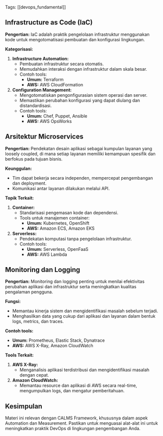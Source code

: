 Tags: [[devops_fundamental]]

## Infrastructure as Code (IaC)

**Pengertian:** IaC adalah praktik pengelolaan infrastruktur menggunakan kode untuk mengotomatisasi pembuatan dan konfigurasi lingkungan.

**Kategorisasi:**

1. **Infrastructure Automation:**
    - Pembuatan infrastruktur secara otomatis.
    - Memudahkan interaksi dengan infrastruktur dalam skala besar.
    - Contoh tools:
        - **Umum:** Terraform
        - **AWS:** AWS CloudFormation
2. **Configuration Management:**
    - Mengotomatiskan pengonfigurasian sistem operasi dan server.
    - Memastikan perubahan konfigurasi yang dapat diulang dan distandardisasi.
    - Contoh tools:
        - **Umum:** Chef, Puppet, Ansible
        - **AWS:** AWS OpsWorks

## Arsitektur Microservices

**Pengertian:** Pendekatan desain aplikasi sebagai kumpulan layanan yang loosely coupled, di mana setiap layanan memiliki kemampuan spesifik dan berfokus pada tujuan bisnis.

**Keunggulan:**

- Tim dapat bekerja secara independen, mempercepat pengembangan dan deployment.
- Komunikasi antar layanan dilakukan melalui API.

**Topik Terkait:**

1. **Container:**
    - Standarisasi pengemasan kode dan dependensi.
    - Tools untuk manajemen container:
        - **Umum:** Kubernetes, OpenShift
        - **AWS:** Amazon ECS, Amazon EKS
2. **Serverless:**
    - Pendekatan komputasi tanpa pengelolaan infrastruktur.
    - Contoh tools:
        - **Umum:** Serverless, OpenFaaS
        - **AWS:** AWS Lambda

## Monitoring dan Logging

**Pengertian:** Monitoring dan logging penting untuk menilai efektivitas perubahan aplikasi dan infrastruktur serta meningkatkan kualitas pengalaman pengguna.

**Fungsi:**

- Memantau kinerja sistem dan mengidentifikasi masalah sebelum terjadi.
- Menghasilkan data yang cukup dari aplikasi dan layanan dalam bentuk logs, metrics, dan traces.

**Contoh tools:**

- **Umum:** Prometheus, Elastic Stack, Dynatrace
- **AWS:** AWS X-Ray, Amazon CloudWatch

**Tools Terkait:**

1. **AWS X-Ray:**
    - Menganalisis aplikasi terdistribusi dan mengidentifikasi masalah dengan cepat.
2. **Amazon CloudWatch:**
    - Memantau resource dan aplikasi di AWS secara real-time, mengumpulkan logs, dan mengatur pemberitahuan.

## Kesimpulan

Materi ini relevan dengan CALMS Framework, khususnya dalam aspek Automation dan Measurement. Pastikan untuk menguasai alat-alat ini untuk meningkatkan praktik DevOps di lingkungan pengembangan Anda.